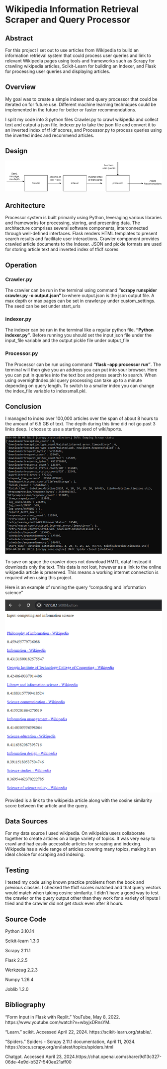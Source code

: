 <h1>Wikipedia Information Retrieval Scraper and Query Processor</h1>

<h2>Abstract</h2>  
<p>For this project I set out to use articles from Wikipedia to build an information retrieval system that could process user queries and link to relevant Wikipedia pages using tools and frameworks such as Scrapy for crawling wikipedia articles, Scikit-Learn for building an Indexer, and Flask for processing user queries and displaying articles.</p>

<h2>Overview</h2>  
<p>My goal was to create a simple indexer and query processor that could be iterated on for future use. Different machine learning techniques could be implemented in the future for better or faster recommendations. 
</p>
<p>I split my code into 3 python files Crawler.py to crawl wikipedia and collect text and output a json file. indexer.py to take the json file and convert it to an inverted index of tf idf scores, and Processor.py to process queries using the inverted index and recommend articles. </p>
<h2>Design</h2>  
<img src="design.png" title="design">

<h2>Architecture</h2>  
<p>Processor system is built primarily using Python, leveraging various libraries and frameworks for processing, storing, and presenting data. The architecture comprises several software components, interconnected through well-defined interfaces. Flask renders HTML templates to present search results and facilitate user interactions. Crawler component provides crawled article documents to the Indexer. JSON and pickle formats are used for storing article text and inverted index of tfidf scores</p>
<p></p>
<h2>Operation</h2>  
<h3>Crawler.py</h3>
<p>The crawler can be run in the terminal using command <b>“scrapy runspider crawler.py -o output.json” </b>b>where output.json is the json output file. A max depth or max pages can be set in crawler.py under custom_settings. The seed can be set under start_urls</p>

<h3>indexer.py</h3>
<p>The indexer can be run in the terminal like a regular python file. <b>“Python indexer.py”</b>. Before running you should set the input json file under the input_file variable and the output pickle file under output_file</p>

<h3>Processor.py</h3>
<p>The Processor can be run using command <b>“flask –app processor run”</b>. The terminal will then give you an address you can put into your browser. Here you can put in queries into the text box and press search to search. When using overnightIndex.pkl query processing can take up to a minute depending on query length. To switch to a smaller index you can change the index_file variable to indexsmall.pkl. 
</p>
<h2>Conclusion</h2>  
<p>I managed to index over 100,000 articles over the span of about 8 hours to the amount of 6.5 GB of text. The depth during this time did not go past 3 links deep. I choose to use a starting seed of wiki/sports. </p>

<img src="overnight.PNG" title="design">
<p>To save on space the crawler does not download HMTL data! Instead it downloads only the text. This data is not lost, however as a link to the online wikipedia article is preserved. This means a working internet connection is required when using this project.  </p>

<p>Here is an example of running the query “computing and information science”</p>
<img src="queryExample.PNG" title="example query">
<p>Provided is a link to the wikipeida article along with the cosine similarity score between the article and the query. 
</p> 
<h2>Data Sources</h2>  
<p>For my data source I used wikipedia. On wikipeida users collaborate together to create articles on a large variety of topics. It was very easy to crawl and had easily accessible articles for scraping and indexing. Wikipedia has a wide range of articles covering many topics, making it an ideal choice for scraping and indexing. </p>

<h2>Testing</h2>  
<p>I tested my code using known practice problems from the book and previous classes. I checked the tfidf scores matched and that query vectors would match when taking cosine similarity. I didn’t have a good way to test the crawler or the query output other than they work for a variety of inputs I tried and the crawler did not get stuck even after 8 hours.</p>
<h2>Source Code</h2>  
<p>Python 3.10.14</p>
<p>Scikit-learn 1.3.0</p>
<p>Scrapy 2.11.1</p>
<p>Flask 2.2.5</p>
<p>Werkzeug 2.2.3</p>
<p>Numpy 1.26.4</p>
<p>Joblib 1.2.0</p>

<h2>Bibliography</h2>  
<p>“Form Input in Flask with Replit.” YouTube, May 8, 2022. https://www.youtube.com/watch?v=wbyjxDRnsYM. </p>
<p>“Learn.” scikit. Accessed April 22, 2024. https://scikit-learn.org/stable/. </p>
<p>“Spiders.” Spiders - Scrapy 2.11.1 documentation, April 11, 2024. https://docs.scrapy.org/en/latest/topics/spiders.html</p>
<p>Chatgpt. Accessed April 23, 2024.https://chat.openai.com/share/9d13c327-06de-4e9d-b527-540ee21aff00</p>
